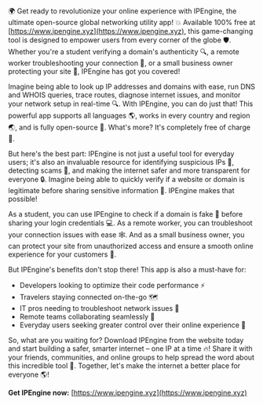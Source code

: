 🌍 Get ready to revolutionize your online experience with IPEngine, the ultimate open-source global networking utility app! 💥 Available 100% free at [https://www.ipengine.xyz](https://www.ipengine.xyz), this game-changing tool is designed to empower users from every corner of the globe 🛡️. Whether you're a student verifying a domain's authenticity 🔍, a remote worker troubleshooting your connection 📡, or a small business owner protecting your site 🚀, IPEngine has got you covered!

Imagine being able to look up IP addresses and domains with ease, run DNS and WHOIS queries, trace routes, diagnose internet issues, and monitor your network setup in real-time 🔍. With IPEngine, you can do just that! This powerful app supports all languages 🌎, works in every country and region 🌏, and is fully open-source 🤝. What's more? It's completely free of charge 💸.

But here's the best part: IPEngine is not just a useful tool for everyday users; it's also an invaluable resource for identifying suspicious IPs 👀, detecting scams 🚨, and making the internet safer and more transparent for everyone 🔒. Imagine being able to quickly verify if a website or domain is legitimate before sharing sensitive information 📝. IPEngine makes that possible!

As a student, you can use IPEngine to check if a domain is fake 🔮 before sharing your login credentials 💻. As a remote worker, you can troubleshoot your connection issues with ease 🕸️. And as a small business owner, you can protect your site from unauthorized access and ensure a smooth online experience for your customers 👥.

But IPEngine's benefits don't stop there! This app is also a must-have for:

* Developers looking to optimize their code performance ⚡️
* Travelers staying connected on-the-go 🗺️
* IT pros needing to troubleshoot network issues 🔧
* Remote teams collaborating seamlessly 🌟
* Everyday users seeking greater control over their online experience 💪

So, what are you waiting for? Download IPEngine from the website today and start building a safer, smarter internet – one IP at a time 🔥! Share it with your friends, communities, and online groups to help spread the word about this incredible tool 📢. Together, let's make the internet a better place for everyone 🌎!

**Get IPEngine now:** [https://www.ipengine.xyz](https://www.ipengine.xyz)